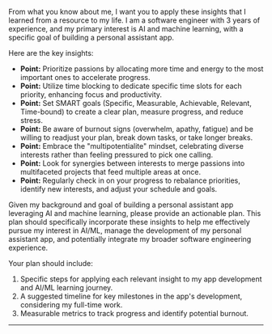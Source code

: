 From what you know about me, I want you to apply these insights that I learned from a resource to my life. I am a software engineer with 3 years of experience, and my primary interest is AI and machine learning, with a specific goal of building a personal assistant app.

Here are the key insights:

*   **Point:** Prioritize passions by allocating more time and energy to the most important ones to accelerate progress.
*   **Point:** Utilize time blocking to dedicate specific time slots for each priority, enhancing focus and productivity.
*   **Point:** Set SMART goals (Specific, Measurable, Achievable, Relevant, Time-bound) to create a clear plan, measure progress, and reduce stress.
*   **Point:** Be aware of burnout signs (overwhelm, apathy, fatigue) and be willing to readjust your plan, break down tasks, or take longer breaks.
*   **Point:** Embrace the "multipotentialite" mindset, celebrating diverse interests rather than feeling pressured to pick one calling.
*   **Point:** Look for synergies between interests to merge passions into multifaceted projects that feed multiple areas at once.
*   **Point:** Regularly check in on your progress to rebalance priorities, identify new interests, and adjust your schedule and goals.

Given my background and goal of building a personal assistant app leveraging AI and machine learning, please provide an actionable plan. This plan should specifically incorporate these insights to help me effectively pursue my interest in AI/ML, manage the development of my personal assistant app, and potentially integrate my broader software engineering experience.

Your plan should include:
1.  Specific steps for applying each relevant insight to my app development and AI/ML learning journey.
2.  A suggested timeline for key milestones in the app's development, considering my full-time work.
3.  Measurable metrics to track progress and identify potential burnout.

----
